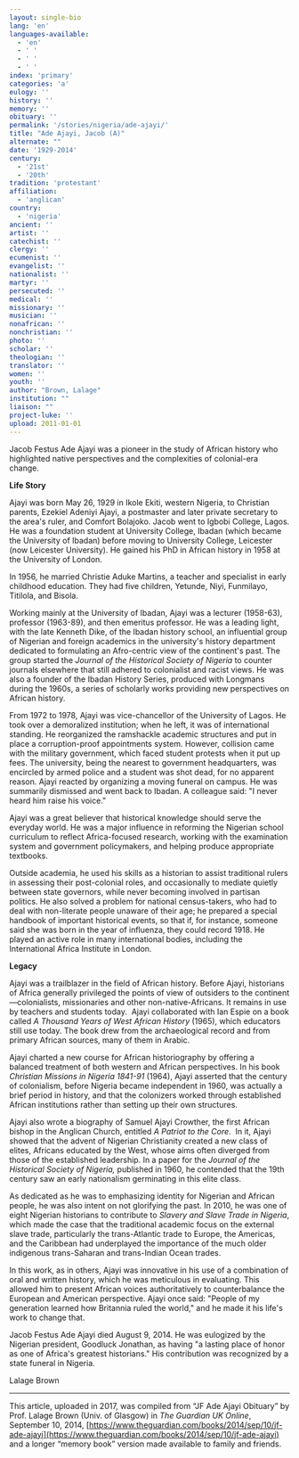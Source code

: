 ```yaml
---
layout: single-bio
lang: 'en'
languages-available:
  - 'en'
  - ' '
  - ' '
  - ' '
index: 'primary'
categories: 'a'
eulogy: ''
history: ''
memory: ''
obituary: ''
permalink: '/stories/nigeria/ade-ajayi/'
title: "Ade Ajayi, Jacob (A)"
alternate: ""
date: '1929-2014'
century:
  - '21st'
  - '20th'
tradition: 'protestant'
affiliation:
  - 'anglican'
country:
  - 'nigeria'
ancient: ''
artist: ''
catechist: ''
clergy: ''
ecumenist: ''
evangelist: ''
nationalist: ''
martyr: ''
persecuted: ''
medical: ''
missionary: ''
musician: ''
nonafrican: ''
nonchristian: ''
photo: ''
scholar: ''
theologian: ''
translator: ''
women: ''
youth: ''
author: "Brown, Lalage"
institution: ""
liaison: ""
project-luke: ''
upload: 2011-01-01
---
```




Jacob  Festus Ade Ajayi was a pioneer in the study of African history who highlighted  native perspectives and the complexities of colonial-era change.

**Life Story**

Ajayi  was born May 26, 1929 in Ikole Ekiti, western Nigeria, to Christian parents,  Ezekiel Adeniyi Ajayi, a postmaster and later private secretary to the area's  ruler, and Comfort Bolajoko. Jacob went to Igbobi College, Lagos. He was a  foundation student at University College, Ibadan (which became the University  of Ibadan) before moving to University College, Leicester (now Leicester  University). He gained his PhD in African history in 1958 at the University of  London.

In  1956, he married Christie Aduke Martins, a teacher and specialist in early  childhood education. They had five children, Yetunde, Niyi, Funmilayo,  Titilola, and Bisola.

Working  mainly at the University of Ibadan, Ajayi was a lecturer (1958-63), professor  (1963-89), and then emeritus professor. He was a leading light, with the late  Kenneth Dike, of the Ibadan history school, an influential group of Nigerian  and foreign academics in the university's history department dedicated to  formulating an Afro-centric view of the continent's past. The group started the *Journal of the Historical Society of  Nigeria* to counter journals elsewhere that still adhered to colonialist and  racist views. He was also a founder of the Ibadan History Series, produced with  Longmans during the 1960s, a series of scholarly works providing new  perspectives on African history.

From  1972 to 1978, Ajayi was vice-chancellor of the University of Lagos. He took  over a demoralized institution; when he left, it was of international standing.  He reorganized the ramshackle academic structures and put in place a  corruption-proof appointments system. However, collision came with the military  government, which faced student protests when it put up fees. The university,  being the nearest to government headquarters, was encircled by armed police and  a student was shot dead, for no apparent reason. Ajayi reacted by organizing a  moving funeral on campus. He was summarily dismissed and went back to Ibadan. A  colleague said: &quot;I never heard him raise his voice.&quot;

Ajayi  was a great believer that historical knowledge should serve the everyday world.  He was a major influence in reforming the Nigerian school curriculum to reflect  Africa-focused research, working with the examination system and government  policymakers, and helping produce appropriate textbooks.

Outside  academia, he used his skills as a historian to assist traditional rulers in  assessing their post-colonial roles, and occasionally to mediate quietly  between state governors, while never becoming involved in partisan politics. He  also solved a problem for national census-takers, who had to deal with  non-literate people unaware of their age; he prepared a special handbook of  important historical events, so that if, for instance, someone said she was  born in the year of influenza, they could record 1918. He played an active role  in many international bodies, including the International Africa Institute in  London.

**Legacy**

Ajayi  was a trailblazer in the field of African history. Before Ajayi, historians of  Africa generally privileged the points of view of outsiders to the  continent—colonialists, missionaries and other non-native-Africans. It remains  in use by teachers and students today.   Ajayi collaborated with Ian Espie on a book called *A Thousand Years of West African History* (1965), which educators  still use today. The book drew from the archaeological record and from primary  African sources, many of them in Arabic.

Ajayi  charted a new course for African historiography by offering a balanced  treatment of both western and African perspectives. In his book *Christian Missions in Nigeria 1841-91* (1964), Ajayi asserted that the century of colonialism, before Nigeria became  independent in 1960, was actually a brief period in history, and that the  colonizers worked through established African institutions rather than setting  up their own structures.

Ajayi  also wrote a biography of Samuel Ajayi Crowther, the first African bishop in the  Anglican Church, entitled *A Patriot to  the Core*.  In it, Ajayi showed that  the advent of Nigerian Christianity created a new class of elites, Africans  educated by the West, whose aims often diverged from those of the established  leadership. In a paper for the *Journal of  the Historical Society of Nigeria,* published in 1960, he contended that the  19th century saw an early nationalism germinating in this elite class.

As  dedicated as he was to emphasizing identity for Nigerian and African people, he  was also intent on not glorifying the past. In 2010, he was one of eight  Nigerian historians to contribute to *Slavery  and Slave Trade in Nigeria*, which made the case that the traditional  academic focus on the external slave trade, particularly the trans-Atlantic  trade to Europe, the Americas, and the Caribbean had underplayed the importance  of the much older indigenous trans-Saharan and trans-Indian Ocean trades.

In  this work, as in others, Ajayi was innovative in his use of a combination of  oral and written history, which he was meticulous in evaluating. This allowed  him to present African voices authoritatively to counterbalance the European  and American perspective. Ajayi once said: &quot;People of my generation  learned how Britannia ruled the world,&quot; and he made it his life's work to  change that.

Jacob  Festus Ade Ajayi died August 9, 2014. He was eulogized by the Nigerian  president, Goodluck Jonathan, as having &quot;a lasting place of honor as one  of Africa's greatest historians.&quot; His contribution was recognized by a  state funeral in Nigeria.

Lalage Brown

---

This  article, uploaded in 2017, was compiled from &ldquo;JF Ade Ajayi Obituary&rdquo; by Prof.  Lalage Brown (Univ. of Glasgow) in *The  Guardian UK Online*, September 10, 2014, [https://www.theguardian.com/books/2014/sep/10/jf-ade-ajayi](https://www.theguardian.com/books/2014/sep/10/jf-ade-ajayi) and a longer &ldquo;memory book&rdquo; version made available to family and friends.